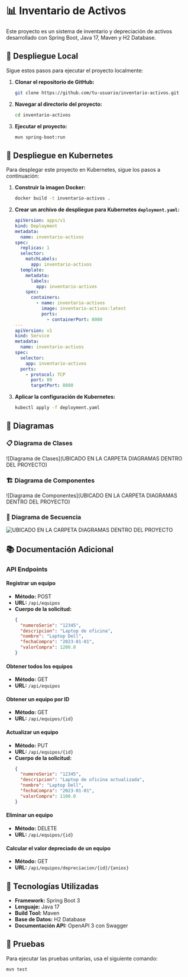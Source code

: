 # 📊 Inventario de Activos

Este proyecto es un sistema de inventario y depreciación de activos desarrollado con Spring Boot, Java 17, Maven y H2 Database.

## 🚀 Despliegue Local

Sigue estos pasos para ejecutar el proyecto localmente:

1. **Clonar el repositorio de GitHub:**
    ```sh
    git clone https://github.com/tu-usuario/inventario-activos.git
    ```
2. **Navegar al directorio del proyecto:**
    ```sh
    cd inventario-activos
    ```
3. **Ejecutar el proyecto:**
    ```sh
    mvn spring-boot:run
    ```

## 🐳 Despliegue en Kubernetes

Para desplegar este proyecto en Kubernetes, sigue los pasos a continuación:

1. **Construir la imagen Docker:**
    ```sh
    docker build -t inventario-activos .
    ```
2. **Crear un archivo de despliegue para Kubernetes `deployment.yaml`:**
    ```yaml
    apiVersion: apps/v1
    kind: Deployment
    metadata:
      name: inventario-activos
    spec:
      replicas: 1
      selector:
        matchLabels:
          app: inventario-activos
      template:
        metadata:
          labels:
            app: inventario-activos
        spec:
          containers:
            - name: inventario-activos
              image: inventario-activos:latest
              ports:
                - containerPort: 8080
    ---
    apiVersion: v1
    kind: Service
    metadata:
      name: inventario-activos
    spec:
      selector:
        app: inventario-activos
      ports:
        - protocol: TCP
          port: 80
          targetPort: 8080
    ```
3. **Aplicar la configuración de Kubernetes:**
    ```sh
    kubectl apply -f deployment.yaml
    ```

## 📐 Diagramas

### 📋 Diagrama de Clases

![Diagrama de Clases](UBICADO EN LA CARPETA DIAGRAMAS DENTRO DEL PROYECTO)

### 🏗️ Diagrama de Componentes

![Diagrama de Componentes](UBICADO EN LA CARPETA DIAGRAMAS DENTRO DEL PROYECTO)

### 🔄 Diagrama de Secuencia

![UBICADO EN LA CARPETA DIAGRAMAS DENTRO DEL PROYECTO]()

## 📚 Documentación Adicional

### API Endpoints

#### Registrar un equipo

- **Método:** POST
- **URL:** `/api/equipos`
- **Cuerpo de la solicitud:**
    ```json
    {
      "numeroSerie": "12345",
      "descripcion": "Laptop de oficina",
      "nombre": "Laptop Dell",
      "fechaCompra": "2023-01-01",
      "valorCompra": 1200.0
    }
    ```

#### Obtener todos los equipos

- **Método:** GET
- **URL:** `/api/equipos`

#### Obtener un equipo por ID

- **Método:** GET
- **URL:** `/api/equipos/{id}`

#### Actualizar un equipo

- **Método:** PUT
- **URL:** `/api/equipos/{id}`
- **Cuerpo de la solicitud:**
    ```json
    {
      "numeroSerie": "12345",
      "descripcion": "Laptop de oficina actualizada",
      "nombre": "Laptop Dell",
      "fechaCompra": "2023-01-01",
      "valorCompra": 1100.0
    }
    ```

#### Eliminar un equipo

- **Método:** DELETE
- **URL:** `/api/equipos/{id}`

#### Calcular el valor depreciado de un equipo

- **Método:** GET
- **URL:** `/api/equipos/depreciacion/{id}/{anios}`

## 🔧 Tecnologías Utilizadas

- **Framework:** Spring Boot 3
- **Lenguaje:** Java 17
- **Build Tool:** Maven
- **Base de Datos:** H2 Database
- **Documentación API:** OpenAPI 3 con Swagger

## 🧪 Pruebas

Para ejecutar las pruebas unitarias, usa el siguiente comando:

```sh
mvn test
